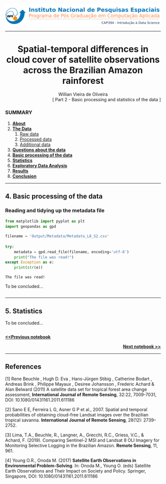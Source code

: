 
<img src="./images/header.png">

***

<h1> <center> Spatial-temporal differences in cloud cover of satellite observations across the Brazilian Amazon rainforest</center> </h1>
<center> Willian Vieira de Oliveira </center>


<div style="text-align: right"> [ Part 2 - Basic processing and statistics of the data ] </div>

### SUMMARY

1. [**About**](#About)
1. [**The Data**](#TheData)
    1. [Raw data](#RawData)
    1. [Processed data](#ProcessedData)
    1. [Additional data](#AdditionalData)
1. [**Questions about the data**](#Questions)
1. [**Basic processing of the data**](./2_Basic_processing.ipynb#BasicProc)
1. [**Statistics**](./2_Basic_processing.ipynb#Stats)
1. [**Exploratory Data Analysis**](./3_EDA.ipynb#EDA)
1. [**Results**](./4_Results_and_Conclusion.ipynb#Results)
1. [**Conclusion**](./4_Results_and_Conclusion.ipynb#Conclusion)
***

<a id='BasicProc'></a>
## 4. Basic processing of the data

### Reading and tidying up the metadata file




```python
from matplotlib import pyplot as plt
import geopandas as gpd
```


```python
filename = 'Output/Metadata/Metadata_L8_S2.csv'

try:
    metadata = gpd.read_file(filename, encoding='utf-8')
    print("The file was read!")
except Exception as e:
    print(str(e))
```

    The file was read!
    

To be concluded...


```python

```

***
<a id='Stats'></a>
## 5. Statistics

To be concluded...


```python

```

[<div style="text-align: left"> **<<Previous notebook** </div>](./1_Project.ipynb)

[<div style="text-align: right"> **Next notebook >>** </div>](./3_EDA.ipynb)

***
## References

[1] Rene Beuchle , Hugh D. Eva , Hans-Jürgen Stibig , Catherine Bodart , Andreas Brink , Philippe Mayaux , Desiree Johansson , Frederic Achard & Alan Belward (2011) A satellite data set for tropical forest area change assessment, **International Journal of Remote Sensing**, 32:22, 7009-7031, DOI: 10.1080/01431161.2011.611186

[2] Sano E E, Ferreira L G, Asner G P et al., 2007. Spatial and temporal probabilities of obtaining cloud-free Landsat
images over the Brazilian tropical savanna. **International Journal of Remote Sensing**, 28(12): 2739–2752.

[3] Lima, T.A., Beuchle, R., Langner, A., Grecchi, R.C., Griess, V.C., & Achard, F. (2019). Comparing Sentinel-2 MSI and Landsat 8 OLI Imagery for Monitoring Selective Logging in the Brazilian Amazon. **Remote Sensing**, 11, 961.

[4] Young O.R., Onoda M. (2017) **Satellite Earth Observations in Environmental Problem-Solving**. In: Onoda M., Young O. (eds) Satellite Earth Observations and Their Impact on Society and Policy. Springer, Singapore, DOI: 10.1080/01431161.2011.611186

